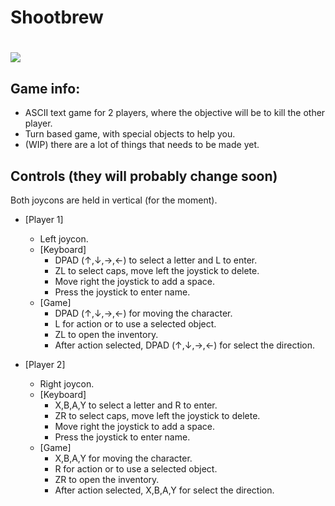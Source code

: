 Shootbrew
===============
![](https://github.com/R1ckyman/homebrew-shoot/blob/master/res/Shootbrew_WIP.png)
===============
## Game info:

* ASCII text game for 2 players, where the objective will be to kill the other player.
* Turn based game, with special objects to help you.
* (WIP) there are a lot of things that needs to be made yet.

## Controls (they will probably change soon)

Both joycons are held in vertical (for the moment).

* [Player 1]
  * Left joycon.
  * [Keyboard]
    * DPAD (↑,↓,→,←) to select a letter and L to enter.
    * ZL to select caps, move left the joystick to delete.
    * Move right the joystick to add a space.
    * Press the joystick to enter name.
  * [Game]
    * DPAD (↑,↓,→,←) for moving the character.
    * L for action or to use a selected object.
    * ZL to open the inventory.
    * After action selected, DPAD (↑,↓,→,←) for select the direction.

* [Player 2]
  * Right joycon.
  * [Keyboard]
    * X,B,A,Y to select a letter and R to enter.
    * ZR to select caps, move left the joystick to delete.
    * Move right the joystick to add a space.
    * Press the joystick to enter name.
  * [Game]
    * X,B,A,Y for moving the character.
    * R for action or to use a selected object.
    * ZR to open the inventory.
    * After action selected, X,B,A,Y for select the direction.